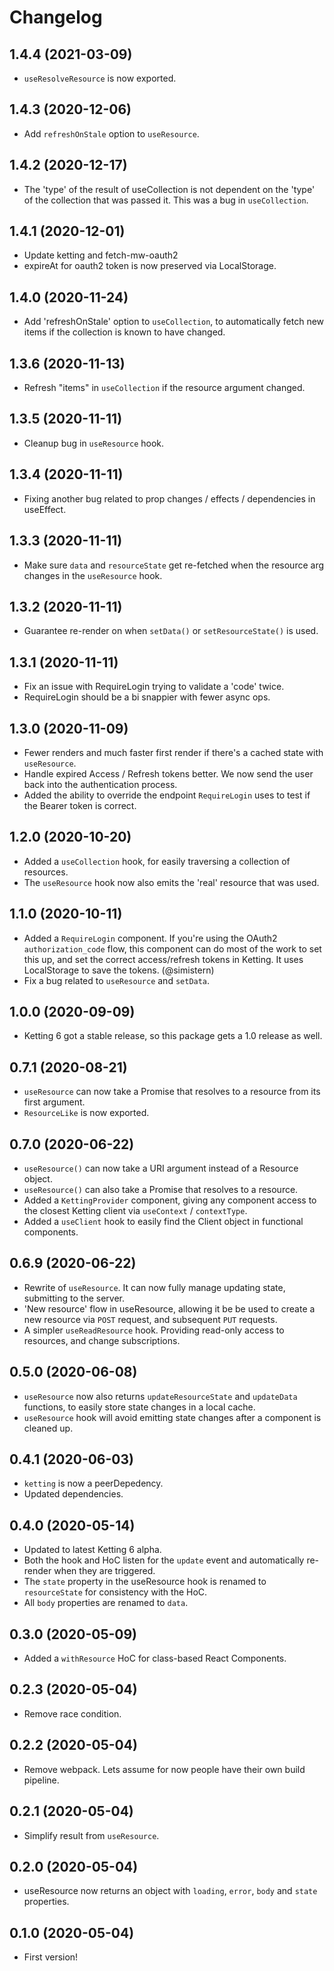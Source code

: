 Changelog
=========

1.4.4 (2021-03-09)
------------------

* `useResolveResource` is now exported.

1.4.3 (2020-12-06)
------------------

* Add `refreshOnStale` option to `useResource`.


1.4.2 (2020-12-17)
------------------

* The 'type' of the result of useCollection is not dependent on the 'type'
  of the collection that was passed it. This was a bug in `useCollection`.


1.4.1 (2020-12-01)
------------------

* Update ketting and fetch-mw-oauth2
* expireAt for oauth2 token is now preserved via LocalStorage.


1.4.0 (2020-11-24)
------------------

* Add 'refreshOnStale' option to `useCollection`, to automatically fetch new
  items if the collection is known to have changed.


1.3.6 (2020-11-13)
------------------

* Refresh "items" in `useCollection` if the resource argument changed.


1.3.5 (2020-11-11)
------------------

* Cleanup bug in `useResource` hook.


1.3.4 (2020-11-11)
------------------

* Fixing another bug related to prop changes / effects / dependencies in
  useEffect.


1.3.3 (2020-11-11)
------------------

* Make sure `data` and `resourceState` get re-fetched when the resource arg
  changes in the `useResource` hook.


1.3.2 (2020-11-11)
------------------

* Guarantee re-render on when `setData()` or `setResourceState()` is used.


1.3.1 (2020-11-11)
------------------

* Fix an issue with RequireLogin trying to validate a 'code' twice.
* RequireLogin should be a bi snappier with fewer async ops.


1.3.0 (2020-11-09)
------------------

* Fewer renders and much faster first render if there's a cached state with
  `useResource`.
* Handle expired Access / Refresh tokens better. We now send the user back
  into the authentication process.
* Added the ability to override the endpoint `RequireLogin` uses to test if
  the Bearer token is correct.


1.2.0 (2020-10-20)
------------------

* Added a `useCollection` hook, for easily traversing a collection of
  resources.
* The `useResource` hook now also emits the 'real' resource that was used.


1.1.0 (2020-10-11)
-----------------

* Added a `RequireLogin` component. If you're using the OAuth2
 `authorization_code` flow, this component can do most of the work to set this
 up, and set the correct access/refresh tokens in Ketting. It uses
 LocalStorage to save the tokens. (@simistern)
* Fix a bug related to `useResource` and `setData`.


1.0.0 (2020-09-09)
------------------

* Ketting 6 got a stable release, so this package gets a 1.0 release as well.


0.7.1 (2020-08-21)
------------------

* `useResource` can now take a Promise that resolves to a resource from its
  first argument.
* `ResourceLike` is now exported.


0.7.0 (2020-06-22)
------------------

* `useResource()` can now take a URI argument instead of a Resource object.
* `useResource()` can also take a Promise that resolves to a resource.
* Added a `KettingProvider` component, giving any component access to the
  closest Ketting client via `useContext` / `contextType`.
* Added a `useClient` hook to easily find the Client object in functional
  components.



0.6.9 (2020-06-22)
------------------

* Rewrite of `useResource`. It can now fully manage updating state, submitting
  to the server.
* 'New resource' flow in useResource, allowing it be be used to create a new
  resource via `POST` request, and subsequent `PUT` requests.
* A simpler `useReadResource` hook. Providing read-only access to resources,
  and change subscriptions.


0.5.0 (2020-06-08)
------------------

* `useResource` now also returns `updateResourceState` and `updateData`
  functions, to easily store state changes in a local cache.
* `useResource` hook will avoid emitting state changes after a component
  is cleaned up.


0.4.1 (2020-06-03)
------------------

* `ketting` is now a peerDepedency.
* Updated dependencies.


0.4.0 (2020-05-14)
------------------

* Updated to latest Ketting 6 alpha.
* Both the hook and HoC listen for the `update` event and automatically
  re-render when they are triggered.
* The `state` property in the useResource hook is renamed to `resourceState`
  for consistency with the HoC.
* All `body` properties are renamed to `data`.


0.3.0 (2020-05-09)
------------------

* Added a `withResource` HoC for class-based React Components.


0.2.3 (2020-05-04)
------------------

* Remove race condition.


0.2.2 (2020-05-04)
------------------

* Remove webpack. Lets assume for now people have their own build pipeline.


0.2.1 (2020-05-04)
------------------

* Simplify result from `useResource`.


0.2.0 (2020-05-04)
------------------

* useResource now returns an object with `loading`, `error`, `body` and `state`
  properties.


0.1.0 (2020-05-04)
------------------

* First version!
